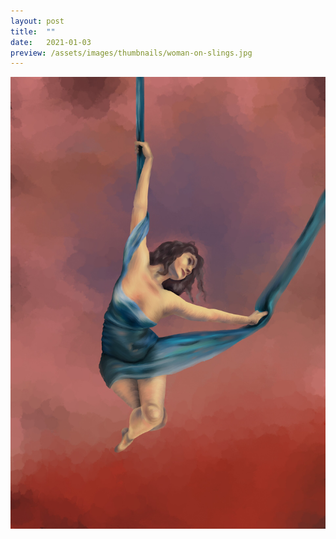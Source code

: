 ```yaml
---
layout: post
title:  ""
date:   2021-01-03
preview: /assets/images/thumbnails/woman-on-slings.jpg
---
```


![Picture 1](/assets/images/woman-on-slings.jpg
)

